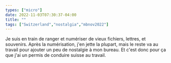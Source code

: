 ```yaml
---
types: ["micro"]
date: 2022-11-03T07:30:37-04:00
title: ""
tags: ["Switzerland","nostalgia","mbnov2022"]
---
```

Je suis en train de ranger et numériser de vieux fichiers, lettres, et souvenirs. Après la numérisation, j'en jette la plupart, mais le reste va au travail pour ajouter un peu de nostalgie à mon bureau. Et c'est donc pour ça que j'ai un permis de conduire suisse au travail.
